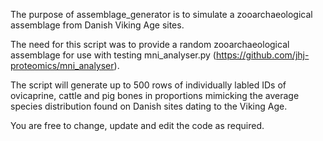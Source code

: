 The purpose of assemblage_generator is to simulate a zooarchaeological assemblage from Danish Viking Age sites. 

The need for this script was to provide a random zooarchaeological assemblage for use with testing mni_analyser.py (https://github.com/jhj-proteomics/mni_analyser).

The script will generate up to 500 rows of individually labled IDs of ovicaprine, cattle and pig bones in proportions mimicking the average species distribution found on Danish sites dating to the Viking Age.

You are free to change, update and edit the code as required.
